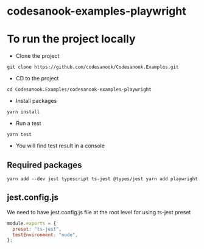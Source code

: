 # codesanook-examples-playwright

# To run the project locally

- Clone the project

```shell
git clone https://github.com/codesanook/Codesanook.Examples.git
```

- CD to the project

```
cd Codesanook.Examples/codesanook-examples-playwright
```

- Install packages

```shell
yarn install
```

- Run a test

```shell
yarn test
```

- You will find test result in a console

## Required packages

```shell
yarn add --dev jest typescript ts-jest @types/jest yarn add playwright
```

## jest.config.js

We need to have jest.config.js file at the root level for using ts-jest preset

```js
module.exports = {
  preset: "ts-jest",
  testEnvironment: "node",
};
```
